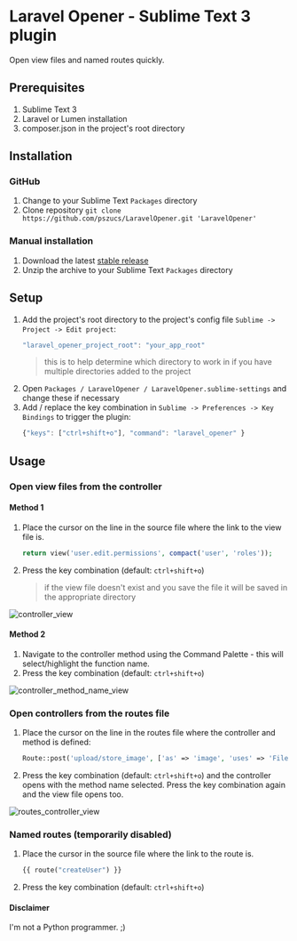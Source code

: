 # Laravel Opener - Sublime Text 3 plugin
Open view files and named routes quickly.

## Prerequisites

1. Sublime Text 3
2. Laravel or Lumen installation
3. composer.json in the project's root directory

## Installation

### GitHub

1. Change to your Sublime Text `Packages` directory
2. Clone repository `git clone https://github.com/pszucs/LaravelOpener.git 'LaravelOpener'`

### Manual installation

1. Download the latest [stable release](https://github.com/pszucs/LaravelOpener/releases)
2. Unzip the archive to your Sublime Text `Packages` directory

## Setup
1. Add the project's root directory to the project's config file `Sublime -> Project -> Edit project`:
    ```js
    "laravel_opener_project_root": "your_app_root"
    ```
    > this is to help determine which directory to work in if you have multiple directories added to the project
2. Open `Packages / LaravelOpener / LaravelOpener.sublime-settings` and change these if necessary
3. Add / replace the key combination in `Sublime -> Preferences -> Key Bindings` to trigger the plugin:
    ```js
    {"keys": ["ctrl+shift+o"], "command": "laravel_opener" }
    ```

## Usage
### Open view files from the controller

#### Method 1

1. Place the cursor on the line in the source file where the link to the view file is.
    ```php
    return view('user.edit.permissions', compact('user', 'roles'));
    ```
2. Press the key combination (default: `ctrl+shift+o`)
    > if the view file doesn't exist and you save the file it will be saved in the appropriate directory

![controller_view](https://user-images.githubusercontent.com/2471046/48292738-80ea2280-e473-11e8-87e3-f1a2a87aa1d0.gif)

#### Method 2

1. Navigate to the controller method using the Command Palette - this will select/highlight the function name.
2. Press the key combination (default: `ctrl+shift+o`)

![controller_method_name_view](https://user-images.githubusercontent.com/2471046/48292731-7af44180-e473-11e8-86e2-5b87d884253a.gif)

### Open controllers from the routes file
1. Place the cursor on the line in the routes file where the controller and method is defined:
    ```php
    Route::post('upload/store_image', ['as' => 'image', 'uses' => 'FileUploadController@storeImage']);
    ```
2. Press the key combination (default: `ctrl+shift+o`) and the controller opens with the method name selected. Press the key combination again and the view file opens too.

![routes_controller_view](https://user-images.githubusercontent.com/2471046/48292743-83e51300-e473-11e8-8372-1a789a27b833.gif)

### Named routes (temporarily disabled)
1. Place the cursor in the source file where the link to the route is.
    ```php
    {{ route("createUser") }}
    ```
2. Press the key combination (default: `ctrl+shift+o`)

#### Disclaimer
I'm not a Python programmer. ;)